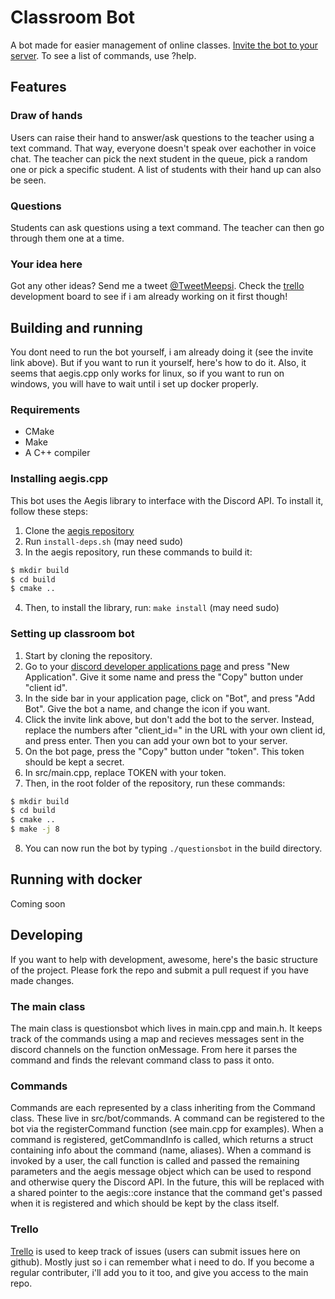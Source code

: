 # Classroom Bot

A bot made for easier management of online classes.
[Invite the bot to your server](https://discordapp.com/api/oauth2/authorize?client_id=691945666896855072&permissions=29486144&scope=bot).
To see a list of commands, use ?help.

## Features

### Draw of hands
Users can raise their hand to answer/ask questions to the teacher using a text command. That way, everyone doesn't speak over eachother in voice chat. The teacher can pick the next student in the queue, pick a random one or pick a specific student. A list of students with their hand up can also be seen.

### Questions
Students can ask questions using a text command. The teacher can then go through them one at a time.

### Your idea here
Got any other ideas? Send me a tweet [@TweetMeepsi](https://twitter.com/TweetMeepsi). Check the [trello](https://trello.com/b/owJzJaVt/classroom-bot) development board to see if i am already working on it first though!

## Building and running
You dont need to run the bot yourself, i am already doing it (see the invite link above). But if you want to run it yourself, here's how to do it. Also, it seems that aegis.cpp only works for linux, so if you want to run on windows, you will have to wait until i set up docker properly.

### Requirements
* CMake
* Make
* A C++ compiler

### Installing aegis.cpp
This bot uses the Aegis library to interface with the Discord API. To install it, follow these steps:
1. Clone the [aegis repository](https://github.com/zeroxs/aegis.cpp)
2. Run `install-deps.sh` (may need sudo)
3. In the aegis repository, run these commands to build it:
```sh
$ mkdir build
$ cd build
$ cmake ..
```
4. Then, to install the library, run: `make install` (may need sudo)

### Setting up classroom bot

1. Start by cloning the repository.
2. Go to your [discord developer applications page](https://discordapp.com/developers/applications) and press "New Application". Give it some name and press the "Copy" button under "client id".
3. In the side bar in your application page, click on "Bot", and press "Add Bot". Give the bot a name, and change the icon if you want.
4. Click the invite link above, but don't add the bot to the server. Instead, replace the numbers after "client_id=" in the URL with your own client id, and press enter. Then you can add your own bot to your server.
5. On the bot page, press the "Copy" button under "token". This token should be kept a secret.
6. In src/main.cpp, replace TOKEN with your token.
7. Then, in the root folder of the repository, run these commands:
```sh
$ mkdir build
$ cd build
$ cmake ..
$ make -j 8
```
8. You can now run the bot by typing `./questionsbot` in the build directory.

## Running with docker
Coming soon

## Developing
If you want to help with development, awesome, here's the basic structure of the project. Please fork the repo and submit a pull request if you have made changes.

### The main class
The main class is questionsbot which lives in main.cpp and main.h. It keeps track of the commands using a map and recieves messages sent in the discord channels on the function onMessage. From here it parses the command and finds the relevant command class to pass it onto.

### Commands
Commands are each represented by a class inheriting from the Command class. These live in src/bot/commands. A command can be registered to the bot via the registerCommand function (see main.cpp for examples). When a command is registered, getCommandInfo is called, which returns a struct containing info about the command (name, aliases). When a command is invoked by a user, the call function is called and passed the remaining parameters and the aegis message object which can be used to respond and otherwise query the Discord API. In the future, this will be replaced with a shared pointer to the aegis::core instance that the command get's passed when it is registered and which should be kept by the class itself.

### Trello
[Trello](https://trello.com/b/owJzJaVt/classroom-bot) is used to keep track of issues (users can submit issues here on github). Mostly just so i can remember what i need to do. If you become a regular contributer, i'll add you to it too, and give you access to the main repo.
